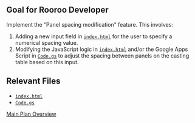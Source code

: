 ## Goal for Rooroo Developer
Implement the "Panel spacing modification" feature. This involves:
1.  Adding a new input field in [`index.html`](index.html) for the user to specify a numerical spacing value.
2.  Modifying the JavaScript logic in [`index.html`](index.html) and/or the Google Apps Script in [`Code.gs`](Code.gs) to adjust the spacing between panels on the casting table based on this input.

## Relevant Files
- [`index.html`](index.html)
- [`Code.gs`](Code.gs)

[Main Plan Overview](../../plans/ROO#TASK_20250627073316_C1D2_plan_overview.md)